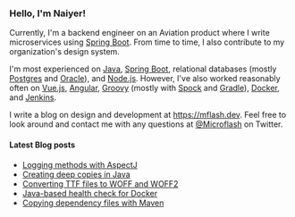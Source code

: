 ### Hello, I'm Naiyer!

Currently, I'm a backend engineer on an Aviation product where I write microservices using [Spring Boot](https://spring.io/projects/spring-boot). From time to time, I also contribute to my organization's design system.

I'm most experienced on [Java](https://openjdk.java.net/), [Spring Boot](https://spring.io/projects/spring-boot), relational databases (mostly [Postgres](https://www.postgresql.org/) and [Oracle](https://www.oracle.com/database/)), and [Node.js](https://nodejs.org/en/). However, I've also worked reasonably often on [Vue.js](https://vuejs.org/), [Angular](https://angular.io/), [Groovy](https://groovy-lang.org/) (mostly with [Spock](https://github.com/spockframework/spock) and [Gradle](https://gradle.org/)), [Docker](https://www.docker.com/), and [Jenkins](https://www.jenkins.io/).

I write a blog on design and development at <https://mflash.dev>. Feel free to look around and contact me with any questions at [@Microflash](https://www.twitter.com/Microflash) on Twitter.

#### Latest Blog posts

<!-- BLOG-POST-LIST:START -->
- [Logging methods with AspectJ](https://mflash.dev/blog/2021/10/02/logging-methods-with-aspectj/)
- [Creating deep copies in Java](https://mflash.dev/blog/2021/06/19/creating-deep-copies-in-java/)
- [Converting TTF files to WOFF and WOFF2](https://mflash.dev/blog/2021/04/14/converting-ttf-files-to-woff-and-woff2/)
- [Java-based health check for Docker](https://mflash.dev/blog/2021/03/01/java-based-health-check-for-docker/)
- [Copying dependency files with Maven](https://mflash.dev/blog/2021/02/28/copying-dependency-files-with-maven/)
<!-- BLOG-POST-LIST:END -->

